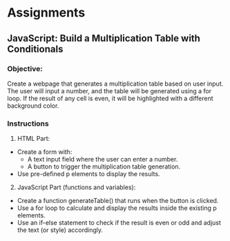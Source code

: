 # Assignments

## JavaScript: Build a Multiplication Table with Conditionals

### Objective:

Create a webpage that generates a multiplication table based on user input. The user will input a
number, and the table will be generated using a for loop. If the result of any cell is even, it will be
highlighted with a different background color.

### Instructions

1. HTML Part:

- Create a form with:
  - A text input field where the user can enter a number.
  - A button to trigger the multiplication table generation.
- Use pre-defined p elements to display the results.

2. JavaScript Part (functions and variables):

- Create a function generateTable() that runs when the button is clicked.
- Use a for loop to calculate and display the results inside the existing p elements.
- Use an if-else statement to check if the result is even or odd and adjust the text (or style)
  accordingly.
